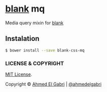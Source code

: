 # [blank](https://github.com/ahmedelgabri/blank) mq

Media query mixin for [blank](https://github.com/ahmedelgabri/blank)

## Instalation

```sh
$ bower install --save blank-css-mq
```


### LICENSE & COPYRIGHT
[MIT License](http://opensource.org/licenses/MIT).

Copyright © [Ahmed El Gabri](http://gabri.me) | [@ahmedelgabri](http://twitter.comahmedelgabri)
